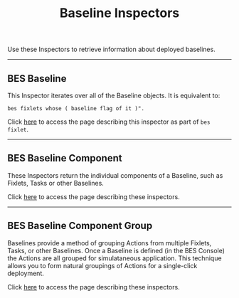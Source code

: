 ﻿---
title: Baseline Inspectors
---

Use these Inspectors to retrieve information about deployed baselines.

---

## BES Baseline

This Inspector iterates over all of the Baseline objects. It is equivalent to: 

```relevance
bes fixlets whose ( baseline flag of it )".
```

Click [here](/relevance/reference/bes-fixlet.html) to access the page describing this inspector as part of `bes fixlet`.

---

## BES Baseline Component

These Inspectors return the individual components of a Baseline, such as Fixlets, Tasks or other Baselines.

Click [here](/relevance/reference/bes-baseline-component.html) to access the page describing these inspectors.

---

## BES Baseline Component Group

Baselines provide a method of grouping Actions from multiple Fixlets, Tasks, or other Baselines. 
Once a Baseline is defined (in the BES Console) the Actions are all grouped for simulataneous application. 
This technique allows you to form natural groupings of Actions for a single-click deployment.

Click [here](/relevance/reference/bes-baseline-component-group.html) to access the page describing these inspectors.

